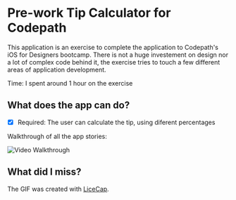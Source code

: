 # Pre-work Tip Calculator for Codepath

This application is an exercise to complete the application to Codepath's iOS for Designers bootcamp. There is not a huge investement on design nor a lot of complex code behind it, the exercise tries to touch a few different areas of application development. 

Time: I spent around 1 hour on the exercise

## What does the app can do?

* [x] Required: The user can calculate the tip, using diferent percentages 

Walkthrough of all the app stories:

![Video Walkthrough](http://s24.postimg.org/q5yoc4k91/tips.gif)

## What did I miss?

 
The GIF was created with [LiceCap](http://www.cockos.com/licecap/).
